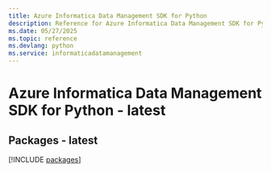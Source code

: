 ```yaml
---
title: Azure Informatica Data Management SDK for Python
description: Reference for Azure Informatica Data Management SDK for Python
ms.date: 05/27/2025
ms.topic: reference
ms.devlang: python
ms.service: informaticadatamanagement
---
```

# Azure Informatica Data Management SDK for Python - latest
## Packages - latest
[!INCLUDE [packages](informatica-data-management-index.md)]